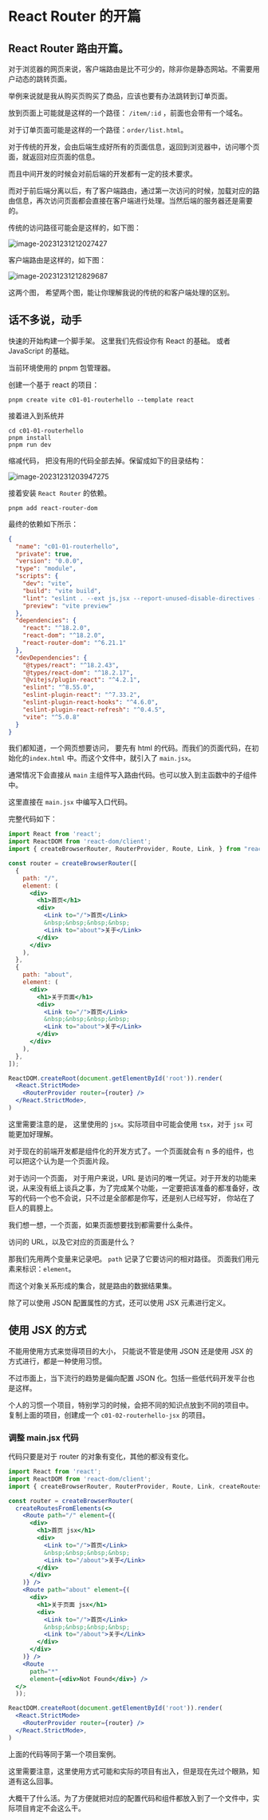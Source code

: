 # React Router 的开篇

## React Router 路由开篇。

对于浏览器的网页来说，客户端路由是比不可少的，除非你是静态网站。不需要用户动态的跳转页面。

举例来说就是我从购买页购买了商品，应该也要有办法跳转到订单页面。

放到页面上可能就是这样的一个路径： `/item/:id` ，前面也会带有一个域名。

对于订单页面可能是这样的一个路径：`order/list.html`。

对于传统的开发，会由后端生成好所有的页面信息，返回到浏览器中，访问哪个页面，就返回对应页面的信息。

而且中间开发的时候会对前后端的开发都有一定的技术要求。

而对于前后端分离以后，有了客户端路由，通过第一次访问的时候，加载对应的路由信息，再次访问页面都会直接在客户端进行处理。当然后端的服务器还是需要的。

传统的访问路径可能会是这样的，如下图：

![image-20231231212027427](C:/Users/QiMiao/AppData/Roaming/Typora/typora-user-images/image-20231231212027427.png)

客户端路由是这样的，如下图：

![image-20231231212829687](C:/Users/QiMiao/AppData/Roaming/Typora/typora-user-images/image-20231231212829687.png)

这两个图， 希望两个图，能让你理解我说的传统的和客户端处理的区别。

## 话不多说，动手

快速的开始构建一个脚手架。 这里我们先假设你有 React 的基础。 或者 JavaScript 的基础。

当前环境使用的 pnpm 包管理器。 

创建一个基于 react 的项目：

```shell
pnpm create vite c01-01-routerhello --template react
```

接着进入到系统并

```shell
cd c01-01-routerhello
pnpm install
pnpm run dev
```

缩减代码， 把没有用的代码全部去掉。保留成如下的目录结构：

![image-20231231203947275](C:/Users/QiMiao/AppData/Roaming/Typora/typora-user-images/image-20231231203947275.png)

接着安装 `React Router` 的依赖。

```shell
pnpm add react-router-dom
```

最终的依赖如下所示：

```json
{
  "name": "c01-01-routerhello",
  "private": true,
  "version": "0.0.0",
  "type": "module",
  "scripts": {
    "dev": "vite",
    "build": "vite build",
    "lint": "eslint . --ext js,jsx --report-unused-disable-directives --max-warnings 0",
    "preview": "vite preview"
  },
  "dependencies": {
    "react": "^18.2.0",
    "react-dom": "^18.2.0",
    "react-router-dom": "^6.21.1"
  },
  "devDependencies": {
    "@types/react": "^18.2.43",
    "@types/react-dom": "^18.2.17",
    "@vitejs/plugin-react": "^4.2.1",
    "eslint": "^8.55.0",
    "eslint-plugin-react": "^7.33.2",
    "eslint-plugin-react-hooks": "^4.6.0",
    "eslint-plugin-react-refresh": "^0.4.5",
    "vite": "^5.0.8"
  }
}
```

我们都知道，一个网页想要访问， 要先有 html 的代码。而我们的页面代码，在初始化的`index.html` 中。而这个文件中，就引入了 `main.jsx`。

通常情况下会直接从 `main` 主组件写入路由代码。也可以放入到主函数中的子组件中。

这里直接在 `main.jsx` 中编写入口代码。

完整代码如下：

```jsx
import React from 'react';
import ReactDOM from 'react-dom/client';
import { createBrowserRouter, RouterProvider, Route, Link, } from "react-router-dom";

const router = createBrowserRouter([
  {
    path: "/",
    element: (
      <div>
        <h1>首页</h1>
        <div>
          <Link to="/">首页</Link>
          &nbsp;&nbsp;&nbsp;&nbsp;
          <Link to="about">关于</Link>
        </div>
      </div>
    ),
  },
  {
    path: "about",
    element: (
      <div>
        <h1>关于页面</h1>
        <div>
          <Link to="/">首页</Link>
          &nbsp;&nbsp;&nbsp;&nbsp;
          <Link to="about">关于</Link>
        </div>
      </div>
    ),
  },
]);

ReactDOM.createRoot(document.getElementById('root')).render(
  <React.StrictMode>
    <RouterProvider router={router} />
  </React.StrictMode>,
)
```

这里需要注意的是， 这里使用的 `jsx`。实际项目中可能会使用 `tsx`，对于 `jsx` 可能更加好理解。

对于现在的前端开发都是组件化的开发方式了。一个页面就会有 n 多的组件，也可以把这个认为是一个页面片段。

对于访问一个页面， 对于用户来说，URL 是访问的唯一凭证。对于开发的功能来说，从来没有纸上谈兵之事，为了完成某个功能，一定要把该准备的都准备好，改写的代码一个也不会说，只不过是全部都是你写，还是别人已经写好， 你站在了巨人的肩膀上。

我们想一想，一个页面，如果页面想要找到都需要什么条件。

访问的 URL，以及它对应的页面是什么？ 

那我们先用两个变量来记录吧。 `path` 记录了它要访问的相对路径。 页面我们用元素来标识：`element`。

而这个对象关系形成的集合，就是路由的数据结果集。

除了可以使用 JSON 配置属性的方式，还可以使用 JSX 元素进行定义。

## 使用 JSX 的方式

不能用使用方式来觉得项目的大小， 只能说不管是使用 JSON 还是使用 JSX 的方式进行，都是一种使用习惯。

不过市面上，当下流行的趋势是偏向配置 JSON 化。包括一些低代码开发平台也是这样。

个人的习惯一个项目，特别学习的时候，会把不同的知识点放到不同的项目中。 复制上面的项目，创建成一个 `c01-02-routerhello-jsx` 的项目。

### 调整 main.jsx 代码

代码只要是对于 router 的对象有变化，其他的都没有变化。

```jsx
import React from 'react';
import ReactDOM from 'react-dom/client';
import { createBrowserRouter, RouterProvider, Route, Link, createRoutesFromElements, } from "react-router-dom";

const router = createBrowserRouter(
  createRoutesFromElements(<>
    <Route path="/" element={(
      <div>
        <h1>首页 jsx</h1>
        <div>
          <Link to="/">首页</Link>
          &nbsp;&nbsp;&nbsp;&nbsp;
          <Link to="/about">关于</Link>
        </div>
      </div>
    )} />
    <Route path="about" element={(
      <div>
        <h1>关于页面 jsx</h1>
        <div>
          <Link to="/">首页</Link>
          &nbsp;&nbsp;&nbsp;&nbsp;
          <Link to="/about">关于</Link>
        </div>
      </div>
    )} />
    <Route
      path="*"
      element={<div>Not Found</div>} />
  </>
  ));

ReactDOM.createRoot(document.getElementById('root')).render(
  <React.StrictMode>
    <RouterProvider router={router} />
  </React.StrictMode>,
)
```

上面的代码等同于第一个项目案例。

这里需要注意，这里使用方式可能和实际的项目有出入，但是现在先过个眼熟，知道有这么回事。

大概干了什么活。为了方便就把对应的配置代码和组件都放入到了一个文件中，实际项目肯定不会这么干。











